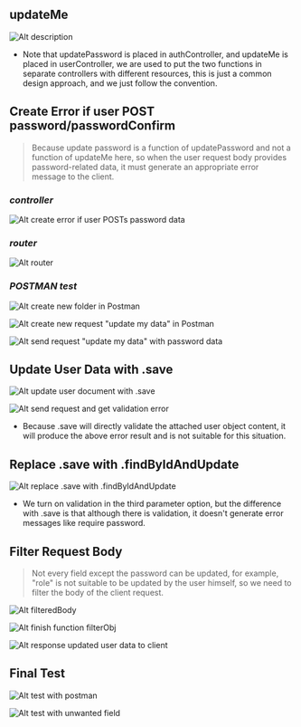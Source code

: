 ## **updateMe**

![Alt description](pic/01.jpg)

- Note that updatePassword is placed in authController, and updateMe is placed in userController, we are used to put the two functions in separate controllers with different resources, this is just a common design approach, and we just follow the convention.

## **Create Error if user POST password/passwordConfirm**

> Because update password is a function of updatePassword and not a function of updateMe here, so when the user request body provides password-related data, it must generate an appropriate error message to the client.

### _controller_

![Alt create error if user POSTs password data](pic/02.jpg)

### _router_

![Alt router](pic/03.jpg)

### _POSTMAN test_

![Alt create new folder in Postman](pic/04.jpg)

![Alt create new request "update my data" in Postman](pic/05.jpg)

![Alt send request "update my data" with password data](pic/06.jpg)

## **Update User Data with .save**

![Alt update user document with .save](pic/07.jpg)

![Alt send request and get validation error](pic/08.jpg)

- Because .save will directly validate the attached user object content, it will produce the above error result and is not suitable for this situation.

## **Replace .save with .findByIdAndUpdate**

![Alt replace .save with .findByIdAndUpdate](pic/09.jpg)

- We turn on validation in the third parameter option, but the difference with .save is that although there is validation, it doesn't generate error messages like require password.

## **Filter Request Body**

> Not every field except the password can be updated, for example, "role" is not suitable to be updated by the user himself, so we need to filter the body of the client request.

![Alt filteredBody](pic/10.jpg)

![Alt finish function filterObj](pic/11.jpg)

![Alt response updated user data to client](pic/12.jpg)

## **Final Test**

![Alt test with postman](pic/13.jpg)

![Alt test with unwanted field](pic/14.jpg)
